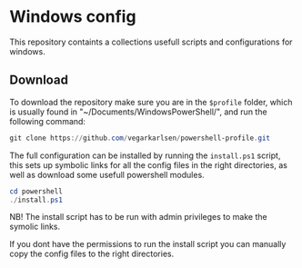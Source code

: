 # Windows config

This repository containts a collections usefull scripts and configurations for windows.

## Download
To download the repository make sure you are in the `$profile` folder, which is usually found in "~/Documents/WindowsPowerShell/", and run the following command:
```powershell
git clone https://github.com/vegarkarlsen/powershell-profile.git
```

The full configuration can be installed by running the `install.ps1` script, this sets up symbolic links for all the config files in the right directories, as well as download some usefull powershell modules.

```powershell
cd powershell
./install.ps1
```
NB! The install script has to be run with admin privileges to make the symolic links.

If you dont have the permissions to run the install script you can manually copy the config files to the right directories.


